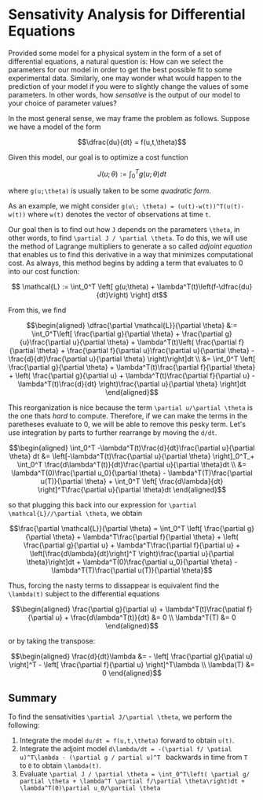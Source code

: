 # Sensativity Analysis for Differential Equations

Provided some model for a physical system in the form of a set of differential equations, a natural question is: How can we select the parameters for our model in order to get the best possible fit to some experimental data. Similarly, one may wonder what would happen to the prediction of your model if you were to slightly change the values of some parameters. In other words, how *sensative* is the output of our model to your choice of parameter values? 

In the most general sense, we may frame the problem as follows. Suppose we have a model of the form 
```math
\dfrac{du}{dt} = f(u,t,\theta)
```
Given this model, our goal is to optimize a cost function 
```math
J(u; \theta) := \int_0^T g(u;\theta)dt
```
where ``g(u;\theta)`` is usually taken to be some *quadratic form*. 

As an example, we might consider ``g(u\; \theta) = (u(t)-w(t))^T(u(t)-w(t))`` where ``w(t)`` denotes the vector of observations at time ``t``. 

Our goal then is to find out how ``J`` depends on the parameters ``\theta``, in other words, to find ``\partial J / \partial \theta``. To do this, we will use the method of Lagrange multipliers to generate a so called *adjoint equation* that enables us to find this derivative in a way that minimizes computational cost. As always, this method begins by adding a term that evaluates to 0 into our cost function: 
```math
    \mathcal{L} := \int_0^T \left[ g(u;\theta) + \lambda^T(t)\left(f-\dfrac{du}{dt}\right) \right] dt
```
From this, we find 
```math
\begin{aligned}
    \dfrac{\partial \mathcal{L}}{\partial \theta} &:= \int_0^T\left[ \frac{\partial g}{\partial \theta} + \frac{\partial g}{u}\frac{\partial u}{\partial \theta} + \lambda^T(t)\left( \frac{\partial f}{\partial \theta} + \frac{\partial f}{\partial u}\frac{\partial u}{\partial \theta} - \frac{d}{dt}\frac{\partial u}{\partial \theta} \right)\right]dt \\ 
    &= \int_0^T \left[ \frac{\partial g}{\partial \theta} + \lambda^T(t)\frac{\partial f}{\partial \theta} + \left( \frac{\partial g}{\partial u} + \lambda^T(t)\frac{\partial f}{\partial u} - \lambda^T(t)\frac{d}{dt} \right)\frac{\partial u}{\partial \theta} \right]dt
\end{aligned}
```
This reorganization is nice because the term ``\partial u/\partial \theta`` is the one thats *hard* to compute. Therefore, if we can make the terms in the paretheses evaluate to 0, we will be able to remove this pesky term. Let's use integration by parts to further rearrange by moving the ``d/dt``.

```math
\begin{aligned}
    \int_0^T -\lambda^T(t)\frac{d}{dt}\frac{\partial u}{\partial \theta} dt &= \left[-\lambda^T(t)\frac{\partial u}{\partial \theta} \right]_0^T_+ \int_0^T \frac{d\lambda^T(t)}{dt}\frac{\partial u}{\partial \theta}dt \\ 
    &= \lambda^T(0)\frac{\partial u_0}{\partial \theta} - \lambda^T(T)\frac{\partial u(T)}{\partial \theta} + \int_0^T \left[ \frac{d\lambda}{dt} \right]^T\frac{\partial u}{\partial \theta}dt
\end{aligned}
```

so that plugging this back into our expression for ``\partial \mathcal{L}//\partial \theta``, we obtain
```math
\frac{\partial \mathcal{L}}{\partial \theta} = \int_0^T \left[ \frac{\partial g}{\partial \theta} + \lambda^T\frac{\partial f}{\partial \theta} + \left( \frac{\partial g}{\partial u} + \lambda^T\frac{\partial f}{\partial u} + \left[\frac{d\lambda}{dt}\right]^T \right)\frac{\partial u}{\partial \theta}\right]dt + \lambda^T(0)\frac{\partial u_0}{\partial \theta} - \lambda^T(T)\frac{\partial u(T)}{\partial \theta}
```

Thus, forcing the nasty terms to dissappear is equivalent find the ``\lambda(t)`` subject to the differential equations 
```math
\begin{aligned}
   \frac{\partial g}{\partial u} + \lambda^T(t)\frac{\patial f}{\partial u} + \frac{d\lambda^T(t)}{dt} &= 0 \\ 
   \lambda^T(T) &= 0
\end{aligned}
```
or by taking the transpose: 
```math
\begin{aligned}
    \frac{d}{dt}\lambda &= - \left[ \frac{\partial g}{\patial u} \right]^T - \left[ \frac{\partial f}{\partial u} \right]^T\lambda  \\ 
    \lambda(T) &= 0
\end{aligned}
```

## Summary
To find the sensativities ``\partial J/\partial \theta``, we perform the following: 
1. Integrate the model ``du/dt = f(u,t,\theta)`` forward to obtain ``u(t)``.
2. Integrate the adjoint model ``d\lambda/dt = -(\partial f/ \patial u)^T\lambda - (\partial g / partial u)^T `` backwards in time from ``T`` to ``0`` to obtain ``\lambda(t)``.
3. Evaluate ``\partial J / \partial \theta = \int_0^T\left( \partial g/ partial \theta + \lambda^T \partial f/\partial \theta\right)dt + \lambda^T(0)\partial u_0/\partial \theta  ``
